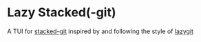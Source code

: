 # Lazy Stacked(-git)

A TUI for [stacked-git](https://github.com/stacked-git/stgit) inspired by and following the style of [lazygit](https://github.com/jesseduffield/lazygit)
